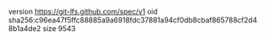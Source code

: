 version https://git-lfs.github.com/spec/v1
oid sha256:c96ea47f5ffc88885a9a6918fdc37881a94cf0db8cbaf865788cf2d48b1a4de2
size 9543
